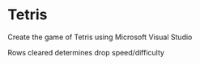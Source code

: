 # Tetris
Create the game of Tetris using Microsoft Visual Studio

Rows cleared determines drop speed/difficulty 
